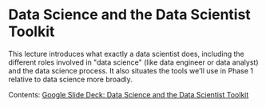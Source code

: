 # Data Science and the Data Scientist Toolkit

This lecture introduces what exactly a data scientist does, including the different roles involved in "data science" (like data engineer or data analyst) and the data science process. It also situates the tools we'll use in Phase 1 relative to data science more broadly.

Contents: [Google Slide Deck: Data Science and the Data Scientist Toolkit](https://docs.google.com/presentation/d/1jAis4hVGxVXzdmOyWAlhE0rmwT6qKuhVT9_jnywIhfc/edit?usp=sharing)